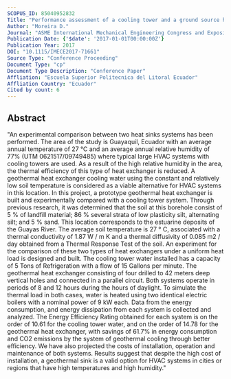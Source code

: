 ```yaml
---
SCOPUS_ID: 85040952832
Title: "Performance assessment of a cooling tower and a ground source heat pump for heat dissipation"
Author: "Moreira D."
Journal: "ASME International Mechanical Engineering Congress and Exposition, Proceedings (IMECE)"
Publication Date: {'$date': '2017-01-01T00:00:00Z'}
Publication Year: 2017
DOI: "10.1115/IMECE2017-71661"
Source Type: "Conference Proceeding"
Document Type: "cp"
Document Type Description: "Conference Paper"
Affliation: "Escuela Superior Politecnica del Litoral Ecuador"
Affliation Country: "Ecuador"
Cited by count: 6
---
```


## Abstract
"An experimental comparison between two heat sinks systems has been performed. The area of the study is Guayaquil, Ecuador with an average annual temperature of 27 °C and an average annual relative humidity of 77% (UTM 0621517/09749485) where typical large HVAC systems with cooling towers are used. As a result of the high relative humidity in the area, the thermal efficiency of this type of heat exchanger is reduced. A geothermal heat exchanger cooling water using the constant and relatively low soil temperature is considered as a viable alternative for HVAC systems in this location. In this project, a prototype geothermal heat exchanger is built and experimentally compared with a cooling tower system. Through previous research, it was determined that the soil at this borehole consist of 5 % of landfill material; 86 % several strata of low plasticity silt, alternating silt; and 5 % sand. This location corresponds to the estuarine deposits of the Guayas River. The average soil temperature is 27 ° C, associated with a thermal conductivity of 1.87 W / m K and a thermal diffusivity of 0.085 m2 / day obtained from a Thermal Response Test of the soil. An experiment for the comparison of these two types of heat exchangers under a uniform heat load is designed and built. The cooling tower water installed has a capacity of 5 Tons of Refrigeration with a flow of 15 Gallons per minute. The geothermal heat exchanger consisting of four drilled to 42 meters deep vertical holes and connected in a parallel circuit. Both systems operate in periods of 8 and 12 hours during the hours of daylight. To simulate the thermal load in both cases, water is heated using two identical electric boilers with a nominal power of 9 kW each. Data from the energy consumption, and energy dissipation from each system is collected and analyzed. The Energy Efficiency Rating obtained for each system is on the order of 10.61 for the cooling tower water, and on the order of 14.78 for the geothermal heat exchanger, with savings of 61.7% in energy consumption and CO2 emissions by the system of geothermal cooling through better efficiency. We have also projected the costs of installation, operation and maintenance of both systems. Results suggest that despite the high cost of installation, a geothermal sink is a valid option for HVAC systems in cities or regions that have high temperatures and high humidity."
